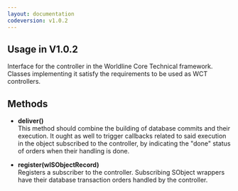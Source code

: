 ```yaml
---
layout: documentation
codeversion: v1.0.2
---
```


## Usage in V1.0.2

Interface for the controller in the Worldline Core Technical framework. Classes implementing it satisfy the requirements to be used as WCT controllers.  

## Methods

* **deliver()**  
This method should combine the building of database commits and their execution. It ought as well to trigger callbacks related to said execution in the object subscribed to the controller, by indicating the "done" status of orders when their handling is done.

* **register(wlSObjectRecord)**  
Registers a subscriber to the controller. Subscribing SObject wrappers have their database transaction orders handled by the controller. 